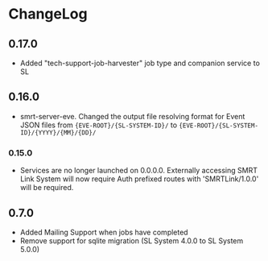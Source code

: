 # ChangeLog

## 0.17.0

- Added "tech-support-job-harvester" job type and companion service to SL

## 0.16.0

- smrt-server-eve. Changed the output file resolving format for Event JSON files from `{EVE-ROOT}/{SL-SYSTEM-ID}/` to `{EVE-ROOT}/{SL-SYSTEM-ID}/{YYYY}/{MM}/{DD}/`

### 0.15.0

- Services are no longer launched on 0.0.0.0. Externally accessing SMRT Link System will now require Auth prefixed routes with 'SMRTLink/1.0.0' will be required.

## 0.7.0

- Added Mailing Support when jobs have completed
- Remove support for sqlite migration (SL System 4.0.0 to SL System 5.0.0)
